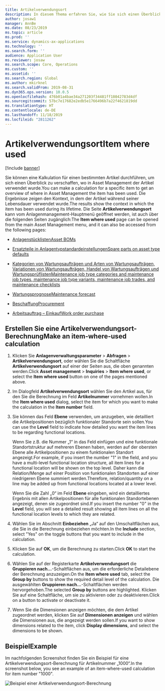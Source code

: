 ```yaml
---
title: Artikelverwendungsort
description: In diesem Thema erfahren Sie, wie Sie sich einen Überblick darüber verschaffen können, wo ein Artikel im Asset Management verwendet wird.
author: josaw1
manager: AnnBe
ms.date: 08/23/2019
ms.topic: article
ms.prod: ''
ms.service: dynamics-ax-applications
ms.technology: ''
ms.search.form: ''
audience: Application User
ms.reviewer: josaw
ms.search.scope: Core, Operations
ms.custom: ''
ms.assetid: ''
ms.search.region: Global
ms.author: mkirknel
ms.search.validFrom: 2019-08-31
ms.dyn365.ops.version: 10.0.5
ms.openlocfilehash: 476b01a4bae34a271203f34481ff18042783d4df
ms.sourcegitcommit: 57bc7e17682e2edb5e1766496b7a22f4621819dd
ms.translationtype: HT
ms.contentlocale: de-DE
ms.lasthandoff: 11/18/2019
ms.locfileid: "2811262"
---
```

# <a name="item-where-used"></a><span data-ttu-id="c4cd8-103">Artikelverwendungsort</span><span class="sxs-lookup"><span data-stu-id="c4cd8-103">Item where used</span></span>

[!include [banner](../../includes/banner.md)]

 

<span data-ttu-id="c4cd8-104">Sie können eine Kalkulation für einen bestimmten Artikel durchführen, um sich einen Überblick zu verschaffen, wo in Asset Management der Artikel verwendet wurde.</span><span class="sxs-lookup"><span data-stu-id="c4cd8-104">You can make a calculation for a specific item to get an overview of where in Asset Management the item has been used.</span></span> <span data-ttu-id="c4cd8-105">Die Ergebnisse zeigen den Kontext, in dem der Artikel während seiner Lebensdauer verwendet wurde.</span><span class="sxs-lookup"><span data-stu-id="c4cd8-105">The results show the context in which the item has been used during its lifetime.</span></span> <span data-ttu-id="c4cd8-106">Die Seite **Artikelverwendungsort** kann vom Anlagenmanagement-Hauptmenü geöffnet werden, ist auch über die folgenden Seiten zugänglich:</span><span class="sxs-lookup"><span data-stu-id="c4cd8-106">The **Item where used** page can be opened from the main Asset Management menu, and it can also be accessed from the following pages:</span></span>

- [<span data-ttu-id="c4cd8-107">Anlagenstücklisten</span><span class="sxs-lookup"><span data-stu-id="c4cd8-107">Asset BOMs</span></span>](../objects/object-BOM.md)

- [<span data-ttu-id="c4cd8-108">Ersatzteile in Anlagentypstandardeinstellungen</span><span class="sxs-lookup"><span data-stu-id="c4cd8-108">Spare parts on asset type defaults</span></span>](../setup-for-objects/object-types.md#spare-parts-on-the-asset-type-setup)

- [<span data-ttu-id="c4cd8-109">Kategorien von Wartungsaufträgen und Arten von Wartungsaufträgen, Variationen von Wartungsaufträgen, Handel von Wartungsaufträgen und Wartungsprüflisten</span><span class="sxs-lookup"><span data-stu-id="c4cd8-109">Maintenance job type categories and maintenance job types, maintenance job type variants, maintenance job trades, and maintenance checklists</span></span>](../setup-for-work-orders/job-groups-and-job-types-variants-trades-and-checklists.md)

- [<span data-ttu-id="c4cd8-110">Wartungsprognose</span><span class="sxs-lookup"><span data-stu-id="c4cd8-110">Maintenance forecast</span></span>](../work-orders/maintenance-forecasts.md)

- [<span data-ttu-id="c4cd8-111">Beschaffung</span><span class="sxs-lookup"><span data-stu-id="c4cd8-111">Procurement</span></span>](../work-orders/procurement.md)

- [<span data-ttu-id="c4cd8-112">Arbeitsauftrag – Einkauf</span><span class="sxs-lookup"><span data-stu-id="c4cd8-112">Work order purchase</span></span>](../work-orders/procurement.md)

## <a name="make-an-item-where-used-calculation"></a><span data-ttu-id="c4cd8-113">Erstellen Sie eine Artikelverwendungsort-Berechnung</span><span class="sxs-lookup"><span data-stu-id="c4cd8-113">Make an item-where-used calculation</span></span>

1. <span data-ttu-id="c4cd8-114">Klicken Sie **Anlagenverwaltungsparameter** > **Abfragen** > **Artikelverwendungsort**, oder wählen Sie die Schaltfläche **Artikelverwendungsort** auf einer der Seiten aus, die oben genannten werden.</span><span class="sxs-lookup"><span data-stu-id="c4cd8-114">Click **Asset management** > **Inquiries** > **Item where used**, or select the **Item where used** button on one of the pages mentioned above.</span></span>

2. <span data-ttu-id="c4cd8-115">Im Dialogfeld **Artikelverwendungsort** wählen Sie den Artikel aus, für den Sie die Berechnung im Feld **Artikelnummer** vornehmen wollen.</span><span class="sxs-lookup"><span data-stu-id="c4cd8-115">In the **Item where used** dialog, select the item for which you want to make the calculation in the **Item number** field.</span></span>

3. <span data-ttu-id="c4cd8-116">Sie können das Feld **Ebene** verwenden, um anzugeben, wie detailliert die Artikelpositionen bezüglich funktionaler Standorte sein sollen.</span><span class="sxs-lookup"><span data-stu-id="c4cd8-116">You can use the **Level** field to indicate how detailed you want the item lines to be regarding functional locations.</span></span> 

    <span data-ttu-id="c4cd8-117">Wenn Sie z.B. die Nummer „1“ in das Feld einfügen und eine funktionale Standortstruktur auf mehreren Ebenen haben, werden auf der obersten Ebene alle Artikelpositionen zu einem funktionalen Standort angezeigt.</span><span class="sxs-lookup"><span data-stu-id="c4cd8-117">For example, if you insert the number "1" in the field, and you have a multi-level functional location structure, all item lines for a functional location will be shown on the top level.</span></span> <span data-ttu-id="c4cd8-118">Daher kann die Relation/Menge auf einer Position von funktionalen Standorten auf einer niedrigeren Ebene summiert werden.</span><span class="sxs-lookup"><span data-stu-id="c4cd8-118">Therefore, relation/quantity on a line may be added up from functional locations located at a lower level.</span></span> 
    
    <span data-ttu-id="c4cd8-119">Wenn Sie die Zahl „0“ im Feld **Ebene** eingeben, wird ein detailliertes Ergebnis mit allen Artikelpositionen für alle funktionalen Standortebenen angezeigt, denen sie zugeordnet sind.</span><span class="sxs-lookup"><span data-stu-id="c4cd8-119">If you insert the number "0" in the **Level** field, you will see a detailed result showing all item lines on all the functional location levels to which they are related.</span></span>

4. <span data-ttu-id="c4cd8-120">Wählen Sie im Abschnitt **Einbeziehen** „Ja“ auf den Umschaltflächen aus, die Sie in die Berechnung einbeziehen möchten.</span><span class="sxs-lookup"><span data-stu-id="c4cd8-120">In the **Include** section, select "Yes" on the toggle buttons that you want to include in the calculation.</span></span>

5. <span data-ttu-id="c4cd8-121">Klicken Sie auf **OK**, um die Berechnung zu starten.</span><span class="sxs-lookup"><span data-stu-id="c4cd8-121">Click **OK** to start the calculation.</span></span>

6. <span data-ttu-id="c4cd8-122">Wählen Sie auf der Registerkarte **Artikelverwendungsort** die **Gruppieren nach…**-Schaltflächen aus, um die erforderliche Detailebene der Berechnung anzuzeigen.</span><span class="sxs-lookup"><span data-stu-id="c4cd8-122">On the **Item where used** tab, select the **Group by** buttons to show the required detail level of the calculation.</span></span> <span data-ttu-id="c4cd8-123">Die ausgewählten **Gruppieren nach…**-Schaltflächen werden hervorgehoben.</span><span class="sxs-lookup"><span data-stu-id="c4cd8-123">The selected **Group by** buttons are highlighted.</span></span> <span data-ttu-id="c4cd8-124">Klicken Sie auf eine Schaltfläche, um sie zu aktivieren oder zu deaktivieren.</span><span class="sxs-lookup"><span data-stu-id="c4cd8-124">Click on a button to activate or deactivate it.</span></span>

7. <span data-ttu-id="c4cd8-125">Wenn Sie die Dimensionen anzeigen möchten, die dem Artikel zugeordnet werden, klicken Sie auf **Dimensionen anzeigen** und wählen die Dimensionen aus, die angezeigt werden sollen.</span><span class="sxs-lookup"><span data-stu-id="c4cd8-125">If you want to show dimensions related to the item, click **Display dimensions**, and select the dimensions to be shown.</span></span>

## <a name="example"></a><span data-ttu-id="c4cd8-126">Beispiel</span><span class="sxs-lookup"><span data-stu-id="c4cd8-126">Example</span></span>

<span data-ttu-id="c4cd8-127">Im nachfolgenden Screenshot finden Sie ein Beispiel für eine Artikelverwendungsort-Berechnung für Artikelnummer „1000“.</span><span class="sxs-lookup"><span data-stu-id="c4cd8-127">In the screenshot below, you see an example of an item-where-used calculation for item number "1000".</span></span>

![Beispiel einer Artikelverwendungsort-Berechnung](media/12-controlling-and-reporting.png)

